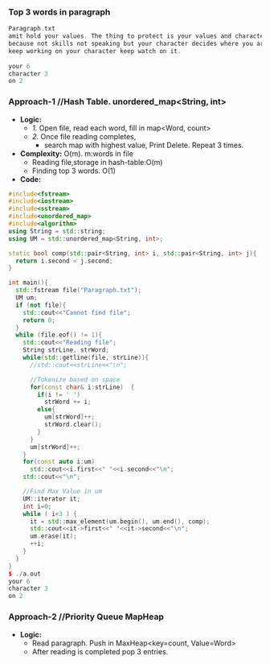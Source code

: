 ### Top 3 words in paragraph
```c
Paragraph.txt
amit hold your values. The thing to protect is your values and character. Keep building your character 
because not skills not speaking but your character decides where you are in your life. Got it amit, now 
keep working on your character keep watch on it.
  
your 6
character 3
on 2  
```

### Approach-1  //Hash Table. unordered_map<String, int>
- **Logic:**
  - *1.* Open file, read each word, fill in map<Word, count>
  - *2.* Once file reading completes, 
    - search map with highest value, Print Delete. Repeat 3 times.
- **Complexity:** O(m). m:words in file
  - Reading file,storage in hash-table:O(m)
  - Finding top 3 words. O(1)
- **Code:**  
```c++
#include<fstream>
#include<iostream>
#include<sstream>
#include<unordered_map>
#include<algorithm>
using String = std::string;
using UM = std::unordered_map<String, int>;

static bool comp(std::pair<String, int> i, std::pair<String, int> j){
  return i.second < j.second;
}

int main(){
  std::fstream file("Paragraph.txt");
  UM um;
  if (not file){
    std::cout<<"Cannot find file";
    return 0;
  }
  while (file.eof() != 1){
    std::cout<<"Reading file";
    String strLine, strWord;
    while(std::getline(file, strLine)){
      //std::cout<<strLine<<"\n";

      //Tokenize based on space
      for(const char& i:strLine)  {
        if(i != ' ')
          strWord += i;
        else{
          um[strWord]++;
          strWord.clear();
        }
      }
      um[strWord]++;
    }
    for(const auto i:um)
      std::cout<<i.first<<" "<<i.second<<"\n";
    std::cout<<"\n";

    //Find Max Value in um
    UM::iterator it;
    int i=0;
    while ( i<3 ) {
      it = std::max_element(um.begin(), um.end(), comp);
      std::cout<<it->first<<" "<<it->second<<"\n";
      um.erase(it);
      ++i;
    }
  }
}
$ ./a.out
your 6
character 3
on 2
```

### Approach-2  //Priority Queue MapHeap
- **Logic:**
  - Read paragraph. Push in MaxHeap<key=count, Value=Word>
  - After reading is completed pop 3 entries.
